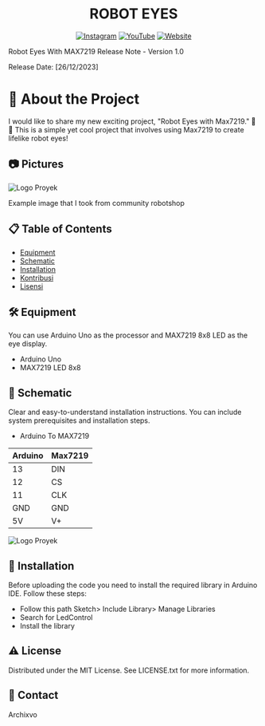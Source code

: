 <div align="center">
  
# ROBOT EYES

[![Instagram](https://img.shields.io/badge/Instagram-Follow%20Us-yellow.svg)](https://www.instagram.com/archixvo)
[![YouTube](https://img.shields.io/badge/YouTube-Subscribe-red.svg)](https://www.youtube.com/user/archixvo)
[![Website](https://img.shields.io/badge/Website-Visit%20Us-blue.svg)](https://www.yourwebsite.com)

</div>

Robot Eyes With MAX7219 Release Note - Version 1.0

Release Date: [26/12/2023]


# 📢 About the Project

I would like to share my new exciting project, "Robot Eyes with Max7219." 🤖👀 This is a simple yet cool project that involves using Max7219 to create lifelike robot eyes!

## 📷 Pictures

![Logo Proyek](https://community.robotshop.com/forum/uploads/default/original/3X/c/8/c818cc0cae0a9c23faa693fbe9f739274d2d61c2.png)

Example image that I took from community robotshop

## :clipboard: Table of Contents

- [Equipment](#equipment)
- [Schematic](#schematic)
- [Installation](#installation)
- [Kontribusi](#kontribusi)
- [Lisensi](#lisensi)

## 🛠️ Equipment

You can use Arduino Uno as the processor and MAX7219 8x8 LED as the eye display.

  *  Arduino Uno
  *  MAX7219 LED 8x8

## 🔌 Schematic

Clear and easy-to-understand installation instructions. You can include system prerequisites and installation steps.

  * Arduino To MAX7219

| Arduino  | Max7219|
| ------------- | ------------- |
| 13  | DIN  |
| 12  | CS  |
| 11  | CLK  |
| GND  | GND  |
| 5V  | V+  |

![Logo Proyek](https://i.ibb.co/G7VMhx6/Data.png)

## 🔩 Installation

Before uploading the code you need to install the required library in Arduino IDE. Follow these steps:

   * Follow this path Sketch> Include Library> Manage Libraries
   * Search for LedControl
   * Install the library

## ⚠️ License

Distributed under the MIT License. See LICENSE.txt for more information.

## 🤝 Contact

Archixvo
